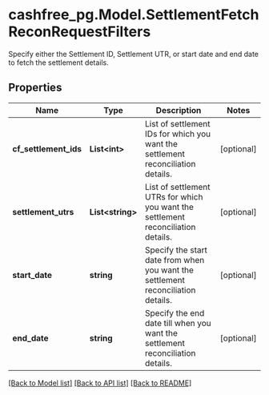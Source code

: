 # cashfree_pg.Model.SettlementFetchReconRequestFilters
Specify either the Settlement ID, Settlement UTR, or start date and end date to fetch the settlement details.

## Properties

Name | Type | Description | Notes
------------ | ------------- | ------------- | -------------
**cf_settlement_ids** | **List&lt;int&gt;** | List of settlement IDs for which you want the settlement reconciliation details. | [optional] 
**settlement_utrs** | **List&lt;string&gt;** | List of settlement UTRs for which you want the settlement reconciliation details. | [optional] 
**start_date** | **string** | Specify the start date from when you want the settlement reconciliation details. | [optional] 
**end_date** | **string** | Specify the end date till when you want the settlement reconciliation details. | [optional] 

[[Back to Model list]](../README.md#documentation-for-models) [[Back to API list]](../README.md#documentation-for-api-endpoints) [[Back to README]](../README.md)

